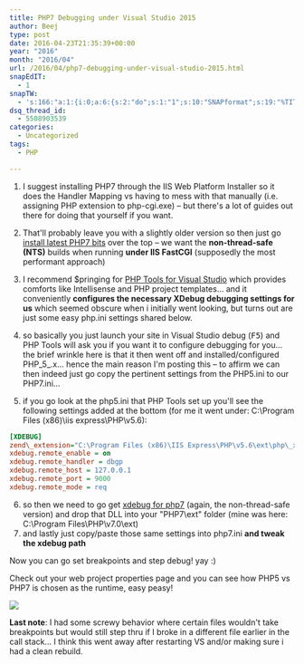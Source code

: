 ```yaml
---
title: PHP7 Debugging under Visual Studio 2015
author: Beej
type: post
date: 2016-04-23T21:35:39+00:00
year: "2016"
month: "2016/04"
url: /2016/04/php7-debugging-under-visual-studio-2015.html
snapEdIT:
  - 1
snapTW:
  - 's:166:"a:1:{i:0;a:6:{s:2:"do";s:1:"1";s:10:"SNAPformat";s:19:"%TITLE% - %EXCERPT%";s:8:"attchImg";s:1:"1";s:9:"isAutoImg";s:1:"A";s:8:"imgToUse";s:0:"";s:4:"doTW";s:1:"1";}}";'
dsq_thread_id:
  - 5508903539
categories:
  - Uncategorized
tags:
  - PHP

---
```

1. I suggest installing PHP7 through the IIS Web Platform Installer so it does the Handler Mapping vs having to mess with that manually (i.e. assigning PHP extension to php-cgi.exe) &#8211; but there's a lot of guides out there for doing that yourself if you want.

2. That'll probably leave you with a slightly older version so then just go [install latest PHP7 bits](http://windows.php.net/download#php-7.0) over the top &#8211; we want the **non-thread-safe (NTS)** builds when running **under IIS FastCGI** (supposedly the most performant approach)
3. I recommend $pringing for [PHP Tools for Visual Studio](http://www.devsense.com/) which provides comforts like Intellisense and PHP project templates... and it conveniently **configures the necessary XDebug debugging settings for us** which seemed obscure when i initially went looking, but turns out are just some easy php.ini settings shared below.
4. so basically you just launch your site in Visual Studio debug (<kbd>F5</kbd>) and PHP Tools will ask you if you want it to configure debugging for you... the brief wrinkle here is that it then went off and installed/configured PHP_5_.x... hence the main reason I'm posting this &#8211; to affirm we can then indeed just go copy the pertinent settings from the PHP5.ini to our PHP7.ini...
5. if you go look at the php5.ini that PHP Tools set up you'll see the following settings added at the bottom (for me it went under: C:\Program Files (x86)\iis express\PHP\v5.6&#41;:
  ```ini
  [XDEBUG]
  zend\_extension="C:\Program Files (x86)\IIS Express\PHP\v5.6\ext\php\_xdebug.dll"
  xdebug.remote_enable = on
  xdebug.remote_handler = dbgp
  xdebug.remote_host = 127.0.0.1
  xdebug.remote_port = 9000
  xdebug.remote_mode = req
  ```

6. so then we need to go get [xdebug for php7](https://xdebug.org/download.php) (again, the non-thread-safe version) and drop that DLL into your "PHP7\ext" folder (mine was here: C:\Program Files\PHP\v7.0\ext)
7. and lastly just copy/paste those same settings into php7.ini **and tweak the xdebug path**

Now you can go set breakpoints and step debug! yay :)
  
Check out your web project properties page and you can see how PHP5 vs PHP7 is chosen as the runtime, easy peasy!
  
![](https://4.bp.blogspot.com/-Tw53GpKe6q8/VxvtTqx9yII/AAAAAAAATos/0Kk7cDML_zo5WgvA2bwNtfZGZnzWtAu_ACLcB/s1600/Snap1.png)
  
**Last note**: I had some screwy behavior where certain files wouldn't take breakpoints but would still step thru if I broke in a different file earlier in the call stack... I think this went away after restarting VS and/or making sure i had a clean rebuild.
